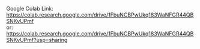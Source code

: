 Google Colab Link: https://colab.research.google.com/drive/1FbuNCBPwUkq183WaNFGR44QBSNKvUPmf
<br/>or: https://colab.research.google.com/drive/1FbuNCBPwUkq183WaNFGR44QBSNKvUPmf?usp=sharing
